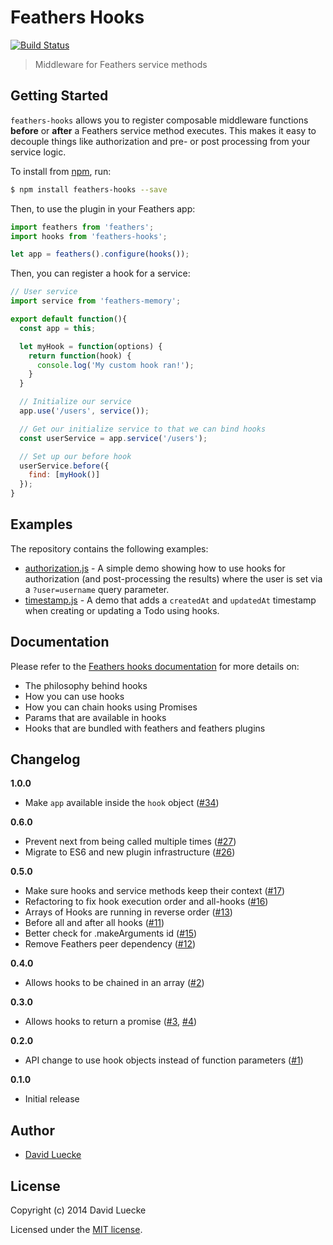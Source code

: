 # Feathers Hooks

[![Build Status](https://travis-ci.org/feathersjs/feathers-hooks.png?branch=master)](https://travis-ci.org/feathersjs/feathers-hooks)

> Middleware for Feathers service methods

## Getting Started

`feathers-hooks` allows you to register composable middleware functions **before** or **after** a Feathers service method executes. This makes it easy to decouple things like authorization and pre- or post processing from your service logic.

To install from [npm](https://www.npmjs.com/package/feathers-hooks), run:

```bash
$ npm install feathers-hooks --save
```

Then, to use the plugin in your Feathers app:

```javascript
import feathers from 'feathers';
import hooks from 'feathers-hooks';

let app = feathers().configure(hooks());
```

Then, you can register a hook for a service:

```javascript
// User service
import service from 'feathers-memory';

export default function(){
  const app = this;

  let myHook = function(options) {
    return function(hook) {
      console.log('My custom hook ran!');
    }
  }

  // Initialize our service
  app.use('/users', service());

  // Get our initialize service to that we can bind hooks
  const userService = app.service('/users');

  // Set up our before hook
  userService.before({
    find: [myHook()]
  });
}
```

## Examples

The repository contains the following examples:

- [authorization.js](https://github.com/feathersjs/feathers-hooks/blob/master/examples/authorization.js) - A simple demo showing how to use hooks for authorization (and post-processing the results) where the user is set via a `?user=username` query parameter.
- [timestamp.js](https://github.com/feathersjs/feathers-hooks/blob/master/examples/timestamp.js) - A demo that adds a `createdAt` and `updatedAt` timestamp when creating or updating a Todo using hooks.

## Documentation
Please refer to the [Feathers hooks documentation](http://docs.feathersjs.com/hooks/readme.html) for more details on:

- The philosophy behind hooks
- How you can use hooks
- How you can chain hooks using Promises
- Params that are available in hooks
- Hooks that are bundled with feathers and feathers plugins

## Changelog

__1.0.0__

- Make `app` available inside the `hook` object ([#34](https://github.com/feathersjs/feathers-hooks/pull/34))

__0.6.0__

- Prevent next from being called multiple times ([#27](https://github.com/feathersjs/feathers-hooks/pull/27))
- Migrate to ES6 and new plugin infrastructure ([#26](https://github.com/feathersjs/feathers-hooks/pull/26))

__0.5.0__

- Make sure hooks and service methods keep their context ([#17](https://github.com/feathersjs/feathers-hooks/issues/17))
- Refactoring to fix hook execution order and all-hooks ([#16](https://github.com/feathersjs/feathers-hooks/issues/16))
- Arrays of Hooks are running in reverse order ([#13](https://github.com/feathersjs/feathers-hooks/issues/13))
- Before all and after all hooks ([#11](https://github.com/feathersjs/feathers-hooks/issues/11))
- Better check for .makeArguments id ([#15](https://github.com/feathersjs/feathers-hooks/issues/15))
- Remove Feathers peer dependency ([#12](https://github.com/feathersjs/feathers-hooks/issues/12))

__0.4.0__

- Allows hooks to be chained in an array ([#2](https://github.com/feathersjs/feathers-hooks/issues/2))

__0.3.0__

- Allows hooks to return a promise ([#3](https://github.com/feathersjs/feathers-hooks/issues/3), [#4](https://github.com/feathersjs/feathers-hooks/issues/4))

__0.2.0__

- API change to use hook objects instead of function parameters ([#1](https://github.com/feathersjs/feathers-hooks/issues/1))

__0.1.0__

- Initial release

## Author

- [David Luecke](https://github.com/daffl)

## License

Copyright (c) 2014 David Luecke

Licensed under the [MIT license](LICENSE).
